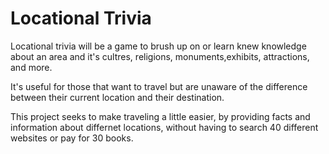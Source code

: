 # Locational Trivia

Locational trivia will be a game to brush up on or learn knew knowledge about an area and it's cultres, religions, monuments,exhibits, attractions, and more.

It's useful for those that want to travel but are unaware of the difference between their current location and their destination.

This project seeks to make traveling a little easier, by providing facts and information about differnet locations, without having to search 40 different websites or pay for 30 books.